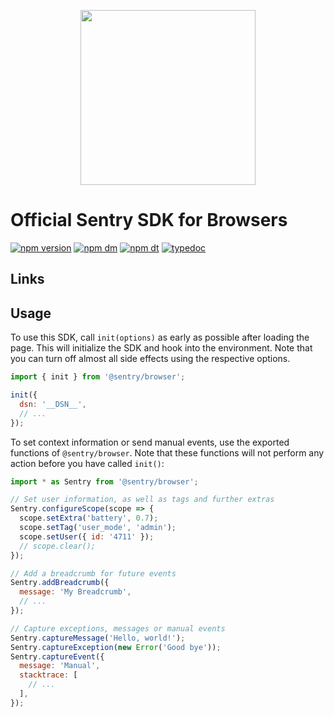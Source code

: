 <p align="center">
  <a href="https://sentry.io" target="_blank" align="center">
    <img src="https://sentry-brand.storage.googleapis.com/sentry-logo-black.png" width="280">
  </a>
  <br />
</p>

# Official Sentry SDK for Browsers

[![npm version](https://img.shields.io/npm/v/@sentry/browser.svg)](https://www.npmjs.com/package/@sentry/browser)
[![npm dm](https://img.shields.io/npm/dm/@sentry/browser.svg)](https://www.npmjs.com/package/@sentry/browser)
[![npm dt](https://img.shields.io/npm/dt/@sentry/browser.svg)](https://www.npmjs.com/package/@sentry/browser)
[![typedoc](https://img.shields.io/badge/docs-typedoc-blue.svg)](http://getsentry.github.io/sentry-javascript/)

## Links

## Usage

To use this SDK, call `init(options)` as early as possible after loading the page. This will initialize the SDK and hook
into the environment. Note that you can turn off almost all side effects using the respective options.

```javascript
import { init } from '@sentry/browser';

init({
  dsn: '__DSN__',
  // ...
});
```

To set context information or send manual events, use the exported functions of `@sentry/browser`. Note that these
functions will not perform any action before you have called `init()`:

```javascript
import * as Sentry from '@sentry/browser';

// Set user information, as well as tags and further extras
Sentry.configureScope(scope => {
  scope.setExtra('battery', 0.7);
  scope.setTag('user_mode', 'admin');
  scope.setUser({ id: '4711' });
  // scope.clear();
});

// Add a breadcrumb for future events
Sentry.addBreadcrumb({
  message: 'My Breadcrumb',
  // ...
});

// Capture exceptions, messages or manual events
Sentry.captureMessage('Hello, world!');
Sentry.captureException(new Error('Good bye'));
Sentry.captureEvent({
  message: 'Manual',
  stacktrace: [
    // ...
  ],
});
```
